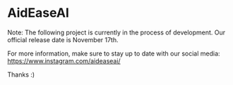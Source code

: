 # AidEaseAI

Note: The following project is currently in the process of development. Our official release date is November 17th. 

For more information, make sure to stay up to date with our social media: https://www.instagram.com/aideaseai/

Thanks :)
